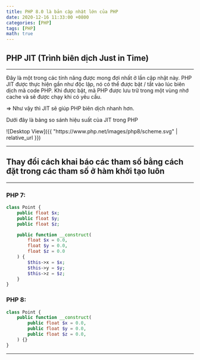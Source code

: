 ```yaml
---
title: PHP 8.0 là bản cập nhật lớn của PHP
date: 2020-12-16 11:33:00 +0800
categories: [PHP]
tags: [PHP]
math: true
---
```


## PHP JIT (Trình biên dịch Just in Time)

***

<p>Đây là một trong các tính năng được mong đợi nhất ở lần cập nhật này.
PHP JIT được thực hiện gần như độc lập, nó có thể được bật / tắt vào lúc biên dịch mã code PHP. Khi được bật, mã PHP được lưu trữ trong một vùng nhớ cache và sẽ được chạy khi có yêu cầu.
</p>
<p>=> Như vậy thì JIT sẽ giúp PHP biên dịch nhanh hơn.</p>
<p>Dưới đây là bảng so sánh hiệu suất của JIT trong PHP</p>
![Desktop View]({{ "https://www.php.net/images/php8/scheme.svg" | relative_url }})

***

## Thay đổi cách khai báo các tham số bằng cách đặt trong các tham số ở hàm khởi tạo luôn

***

### PHP 7:
```php
class Point {
    public float $x;
    public float $y;
    public float $z;

    public function __construct(
        float $x = 0.0,
        float $y = 0.0,
        float $z = 0.0
    ) {
        $this->x = $x;
        $this->y = $y;
        $this->z = $z;
    }
}
```

### PHP 8:
```php
class Point {
    public function __construct(
        public float $x = 0.0,
        public float $y = 0.0,
        public float $z = 0.0,
    ) {}
}
```

***
